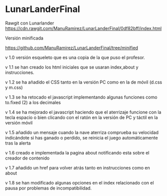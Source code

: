 # LunarLanderFinal

Rawgit con Lunarlander
https://cdn.rawgit.com/ManuRamirez/LunarLanderFinal/0df82bff/index.html

Versión minificada

https://github.com/ManuRamirez/LunarLanderFinal/tree/minified



v 1.0 versión esqueleto que es una copia de la que puso el profesor.

v 1.1 se han creado los html iniciales que se usaran index,about y instrucciones.

v 1.2 se ha añadido el CSS tanto en la versión PC como en la de móvil (d.css y m.css)

v 1.3 se ha retocado el javascript implementando algunas funciones como to.fixed (2) a los decimales

v 1.4 se ha mejorado el javascript haciendo que el aterrizaje funcione con la tecla espacio o bien clicando con el ratón en la versión de PC y táctil en la versión móvil

v 1.5 añadido un mensaje cuando la nave aterriza comprueba su velocidad indicándote si has ganado o perdido, se reinicia el juego automáticamente tras la alerta

v 1.6 creado e implementada la pagina about notificando esta sobre el creador de contenido

v 1.7 añadido un href para volver atrás tanto en instrucciones como en about

v 1.8 se han modificado algunas opciones en el index relacionado con el pausa por problemas de incompatibilidad.





